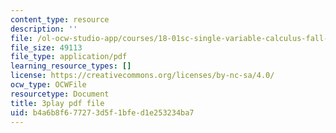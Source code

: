 ```yaml
---
content_type: resource
description: ''
file: /ol-ocw-studio-app/courses/18-01sc-single-variable-calculus-fall-2010/b4a6b8f677273d5f1bfed1e253234ba7_60VGKnYBpbg.pdf
file_size: 49113
file_type: application/pdf
learning_resource_types: []
license: https://creativecommons.org/licenses/by-nc-sa/4.0/
ocw_type: OCWFile
resourcetype: Document
title: 3play pdf file
uid: b4a6b8f6-7727-3d5f-1bfe-d1e253234ba7
---
```

